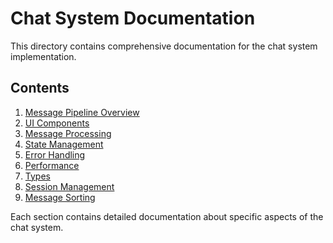 
# Chat System Documentation

This directory contains comprehensive documentation for the chat system implementation.

## Contents

1. [Message Pipeline Overview](./MESSAGE_PIPELINE.md)
2. [UI Components](./components/README.md)
3. [Message Processing](./processing/README.md)
4. [State Management](./state/README.md)
5. [Error Handling](./error-handling/README.md)
6. [Performance](./performance/README.md)
7. [Types](./types/README.md)
8. [Session Management](./session/README.md)
9. [Message Sorting](./message/sorting.md)

Each section contains detailed documentation about specific aspects of the chat system.
